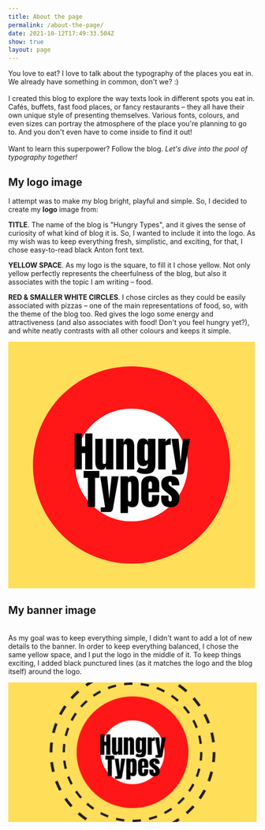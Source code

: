```yaml
---
title: About the page
permalink: /about-the-page/
date: 2021-10-12T17:49:33.504Z
show: true
layout: page
---
```

You love to eat? I love to talk about the typography of the places you eat in. We already have something in common, don't we? :) \
\
I created this blog to explore the way texts look in different spots you eat in. Cafés, buffets, fast food places, or fancy restaurants – they all have their own unique style of presenting themselves. Various fonts, colours, and even sizes can portray the atmosphere of the place you're planning to go to. And you don't even have to come inside to find it out!\
\
Want to learn this superpower? Follow the blog. *Let's dive into the pool of typography together!*

## My logo image

I attempt was to make my blog bright, playful and simple. So, I decided to create my **logo** image from:

**TITLE**. The name of the blog is "Hungry Types", and it gives the sense of curiosity of what kind of blog it is. So, I wanted to include it into the logo. As my wish was to keep everything fresh, simplistic, and exciting, for that, I chose easy-to-read black Anton font text.

**YELLOW SPACE**. As my logo is the square, to fill it I chose yellow. Not only yellow perfectly represents the cheerfulness of the blog, but also it associates with the topic I am writing – food. 

**RED & SMALLER WHITE CIRCLES**. I chose circles as they could be easily associated with pizzas – one of the main representations of food, so, with the theme of the blog too. Red gives the logo some energy and attractiveness (and also associates with food! Don't you feel hungry yet?), and white neatly contrasts with all other colours and keeps it simple.



![Hungry Types Logo](../uploads/hungry-types.png "Hungry Types Logo")



## My banner image

\
As my goal was to keep everything simple, I didn't want to add a lot of new details to the banner. In order to keep everything balanced, I chose the same yellow space, and I put the logo in the middle of it. To keep things exciting, I added black punctured lines (as it matches the logo and the blog itself) around the logo.



![Hungry Types Banner](../uploads/untitled-design.png "Hungry Types Banner")